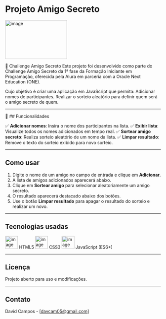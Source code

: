 # Projeto Amigo Secreto 
<img width="200" height="125" alt="image" src="https://github.com/user-attachments/assets/ff622341-cd99-49d7-b405-cbcc5adc25d0" />


🎁 Challenge Amigo Secreto
Este projeto foi desenvolvido como parte do Challenge Amigo Secreto da 1ª fase da Formação Iniciante em Programação, oferecida pela Alura em parceria com a Oracle Next Education (ONE).

Cujo objetivo é criar uma aplicação em JavaScript que permita:
Adicionar nomes de participantes.
Realizar o sorteio aleatório para definir quem será o amigo secreto de quem.

---

🚀 ## Funcionalidades

✅ **Adicionar nomes**: Insira o nome dos participantes na lista.
✅ **Exibir lista**: Visualize todos os nomes adicionados em tempo real.
✅ **Sortear amigo secreto**: Realiza sorteio aleatório de um nome da lista.
✅ **Limpar resultado**: Remove o texto do sorteio exibido para novo sorteio.

---

## Como usar

1. Digite o nome de um amigo no campo de entrada e clique em **Adicionar**.
2. A lista de amigos adicionados aparecerá abaixo.
3. Clique em **Sortear amigo** para selecionar aleatoriamente um amigo secreto.
4. O resultado aparecerá destacado abaixo dos botões.
5. Use o botão **Limpar resultado** para apagar o resultado do sorteio e realizar um novo.

---

## Tecnologias usadas

<img width="41" height="41" alt="image" src="https://github.com/user-attachments/assets/1b111b20-a336-496f-82bc-a7f490008d94" /> HTML5
<img width="41" height="41" alt="image" src="https://github.com/user-attachments/assets/10b1debd-3902-4a7e-98fd-90f58490debe" /> CSS3
<img width="41" height="41" alt="image" src="https://github.com/user-attachments/assets/d1ba547c-2402-4952-8ce9-afcd80cf8700" /> JavaScript (ES6+)

---


## Licença

Projeto aberto para uso e modificações.  

---

## Contato

David Campos - [davcam05@gmail.com]

